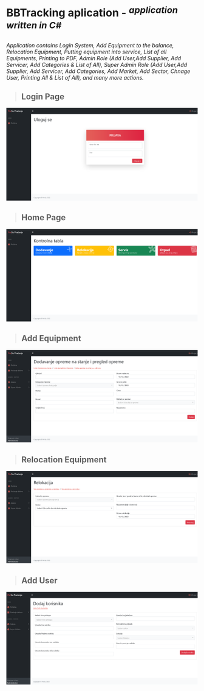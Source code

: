 # BBTracking aplication - _<sup style="color:##f03c15;">application written in C#</sup>_
_Application contains Login System, Add Equipment to the balance, Relocation Equipment, Putting equipment into service, List of all Equipments, Printing to PDF, Admin Role (Add User,Add Supplier, Add Servicer, Add Categories & List of All), Super Admin Role (Add User,Add Supplier, Add Servicer, Add Categories, Add Market, Add Sector, Chnage User, Printing All & List of All), and many more actions._
> ## Login Page
![](ScreenShoot/login.png)
> ## Home Page
![](ScreenShoot/home.png)
> ## Add Equipment
![](ScreenShoot/addequipment.png)
> ## Relocation Equipment
![](ScreenShoot/relocation.png)
> ## Add User
![](ScreenShoot/adduser.png)
